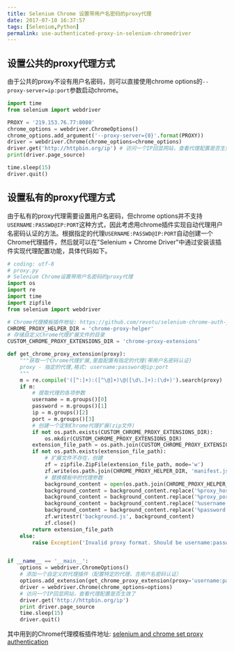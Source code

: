 ```yaml
---
title: Selenium Chrome 设置带用户名密码的proxy代理
date: 2017-07-10 16:37:57
tags: [Selenium,Python]
permalink: use-authenticated-proxy-in-selenium-chromedriver
---
```

## 设置公共的proxy代理方式 ##
由于公共的proxy不设有用户名密码，则可以直接使用chrome options的`--proxy-server=ip:port`参数启动chrome。
```python
import time
from selenium import webdriver

PROXY = '219.153.76.77:8080'
chrome_options = webdriver.ChromeOptions()
chrome_options.add_argument('--proxy-server={0}'.format(PROXY))
driver = webdriver.Chrome(chrome_options=chrome_options)
driver.get('http://httpbin.org/ip') # 访问一个IP回显网站，查看代理配置是否生效了
print(driver.page_source)

time.sleep(15)
driver.quit()
```
<!-- more -->
## 设置私有的proxy代理方式 ##
由于私有的proxy代理需要设置用户名密码，但chrome options并不支持`USERNAME:PASSWD@IP:PORT`这种方式，因此考虑用chrome插件实现自动代理用户名密码认证的方法。根据指定的代理`USERNAME:PASSWD@IP:PORT`自动创建一个Chrome代理插件，然后就可以在"Selenium + Chrome Driver"中通过安装该插件实现代理配置功能，具体代码如下。
```python
# coding: utf-8
# proxy.py
# Selenium Chrome设置带用户名密码的proxy代理
import os
import re
import time
import zipfile
from selenium import webdriver

# Chrome代理模板插件地址: https://github.com/revotu/selenium-chrome-auth-proxy
CHROME_PROXY_HELPER_DIR = 'chrome-proxy-helper'
# 存储自定义Chrome代理扩展文件的目录
CUSTOM_CHROME_PROXY_EXTENSIONS_DIR = 'chrome-proxy-extensions'

def get_chrome_proxy_extension(proxy):
    """获取一个Chrome代理扩展,里面配置有指定的代理(带用户名密码认证)
    proxy - 指定的代理,格式: username:password@ip:port
    """
    m = re.compile('([^:]+):([^\@]+)\@([\d\.]+):(\d+)').search(proxy)
    if m:
        # 提取代理的各项参数
        username = m.groups()[0]
        password = m.groups()[1]
        ip = m.groups()[2]
        port = m.groups()[3]
        # 创建一个定制Chrome代理扩展(zip文件)
        if not os.path.exists(CUSTOM_CHROME_PROXY_EXTENSIONS_DIR):
            os.mkdir(CUSTOM_CHROME_PROXY_EXTENSIONS_DIR)
        extension_file_path = os.path.join(CUSTOM_CHROME_PROXY_EXTENSIONS_DIR, '{}.zip'.format(proxy.replace(':', '_')))
        if not os.path.exists(extension_file_path):
            # 扩展文件不存在，创建
            zf = zipfile.ZipFile(extension_file_path, mode='w')
            zf.write(os.path.join(CHROME_PROXY_HELPER_DIR, 'manifest.json'), 'manifest.json')
            # 替换模板中的代理参数
            background_content = open(os.path.join(CHROME_PROXY_HELPER_DIR, 'background.js')).read()
            background_content = background_content.replace('%proxy_host', ip)
            background_content = background_content.replace('%proxy_port', port)
            background_content = background_content.replace('%username', username)
            background_content = background_content.replace('%password', password)
            zf.writestr('background.js', background_content)
            zf.close()
        return extension_file_path
    else:
        raise Exception('Invalid proxy format. Should be username:password@ip:port')


if __name__ == '__main__':
    options = webdriver.ChromeOptions()
    # 添加一个自定义的代理插件（配置特定的代理，含用户名密码认证）
    options.add_extension(get_chrome_proxy_extension(proxy='username:password@ip:port'))
    driver = webdriver.Chrome(chrome_options=options)
    # 访问一个IP回显网站，查看代理配置是否生效了
    driver.get('http://httpbin.org/ip')
    print driver.page_source
    time.sleep(15)
    driver.quit()

```
其中用到的Chrome代理模板插件地址: [selenium and chrome set proxy authentication](https://github.com/revotu/selenium-chrome-auth-proxy)